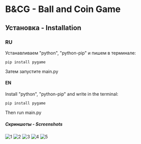 # B&CG - Ball and Coin Game
## Установка - Installation
### RU
Устанавливаем "python", "python-pip" и пишем в терминале:
```
pip install pygame
```
Затем запустите main.py

#### EN
Install "python", "python-pip" and write in the terminal:
```
pip install pygame
```
Then run main.py

##### Скриншоты - Screenshots
![1](https://github.com/user-attachments/assets/69f359a5-6034-4918-9cf0-578bf589ccd9)
![2](https://github.com/user-attachments/assets/39bc10ad-f289-4737-bb17-2f446b4ce574)
![3](https://github.com/user-attachments/assets/78ef9628-33f4-4ee5-8c20-551cd107c1a6)
![4](https://github.com/user-attachments/assets/0ef7832a-a2af-4649-aaf3-774d6bcaaaef)
![5](https://github.com/user-attachments/assets/5c66d001-7460-47b4-9b92-3b16c9fe09a4)
